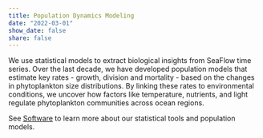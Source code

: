 ```yaml
---
title: Population Dynamics Modeling
date: "2022-03-01"
show_date: false
share: false
---
```

We use statistical models to extract biological insights from SeaFlow time series. Over the last decade, we have developed population models that estimate key rates - growth, division and mortality - based on the changes in phytoplankton size distributions. By linking these rates to environmental conditions, we uncover how factors like temperature, nutrients, and light regulate phytoplankton communities across ocean regions.

See [Software](www.ribaletlab.org/software/) to learn more about our statistical tools and population models.


